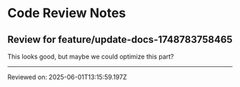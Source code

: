 # Code Review Notes

## Review for feature/update-docs-1748783758465

This looks good, but maybe we could optimize this part?

---
Reviewed on: 2025-06-01T13:15:59.197Z